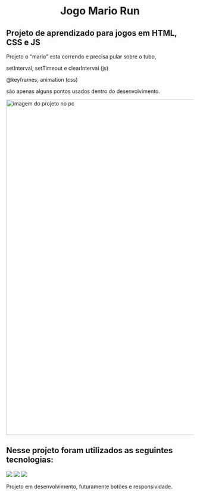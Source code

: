 <h1 align="center">Jogo Mario Run</h1>
<h2>Projeto de aprendizado para jogos em HTML, CSS e JS</h2>
<P> Projeto o "mario" esta correndo e precisa pular sobre o tubo,  </P> 
<P> setInterval, setTimeout e clearInterval (js) </P>
<P> @keyframes, animation  (css) </P>
<P> são apenas alguns pontos usados dentro do desenvolvimento. </P>
<P> 
<img class="img1" max width="900px" src="https://github.com/Brunnocgama/mario-run/blob/master/mario-jump-images/MarioJump%20-%20Gif.gif" alt="imagem do projeto no pc"/>
<h2>Nesse projeto foram utilizados as seguintes tecnologias:</h2>
<img  src="https://img.shields.io/badge/HTML5-E34F26?style=for-the-badge&logo=html5&logoColor=white"/>
<img src="https://img.shields.io/badge/CSS3-1572B6?style=for-the-badge&logo=css3&logoColor=white"/>
<img src="https://img.shields.io/badge/JavaScript-323330?style=for-the-badge&logo=javascript&logoColor=F7DF1E"/>
<br/>
</p>
<p>Projeto em desenvolvimento, futuramente botões e responsividade.</p>



